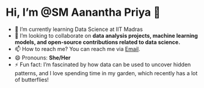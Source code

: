 # Hi, I’m @SM Aanantha Priya 👋
- 🌱 I’m currently learning Data Science at IIT Madras
- 💞️ I’m looking to collaborate on **data analysis projects, machine learning models, and open-source contributions related to data science.**
- 📫 How to reach me? You can reach me via [Email](mailto:aananthapriya@gmail.com).
- 😄 Pronouns: **She/Her**
- ⚡ Fun fact: I’m fascinated by how data can be used to uncover hidden patterns, and I love spending time in my garden, which recently has a lot of butterflies!
